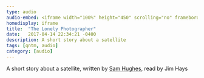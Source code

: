 ```yaml
---
type: audio
audio-embed: <iframe width="100%" height="450" scrolling="no" frameborder="no" src="https://soundcloud.com/jim-hays-390633644/lonely-photographer"></iframe>
homedisplay: iframe
title:  "The Lonely Photographer"
date:   2017-04-14 22:34:21 -0400
description: A short story about a satellite
tags: [qntm, audio]
category: [audio]
---
```


A short story about a satellite, written by [Sam Hughes](https://qntm.org/lonely), read by Jim Hays